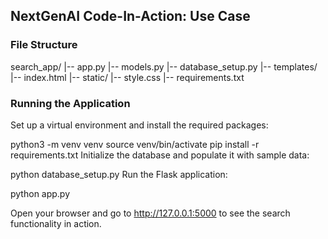 ## NextGenAI Code-In-Action: Use Case
### File Structure
search_app/
|-- app.py
|-- models.py
|-- database_setup.py
|-- templates/
    |-- index.html
|-- static/
    |-- style.css
|-- requirements.txt


### Running the Application
Set up a virtual environment and install the required packages:

python3 -m venv venv
source venv/bin/activate
pip install -r requirements.txt
Initialize the database and populate it with sample data:

python database_setup.py
Run the Flask application:

python app.py

Open your browser and go to http://127.0.0.1:5000 to see the search functionality in action.
